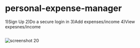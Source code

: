 # personal-expense-manager
1)Sign Up
2)Do a secure login in
3)Add expenses/income
4)View expesnes/income
##
![screenshot 20](https://user-images.githubusercontent.com/22055499/36641620-a091c060-1a58-11e8-9943-a8e1ca6316fa.png)
